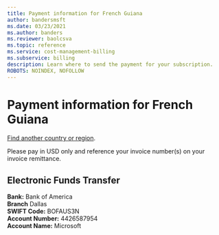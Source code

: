 ```yaml
---
title: Payment information for French Guiana
author: bandersmsft
ms.date: 03/23/2021
ms.author: banders
ms.reviewer: baolcsva
ms.topic: reference
ms.service: cost-management-billing
ms.subservice: billing
description: Learn where to send the payment for your subscription.
ROBOTS: NOINDEX, NOFOLLOW
---
```



# Payment information for French Guiana

[Find another country or region](../understand/pay-bill.md#wire-bank-details).

Please pay in USD only and reference your invoice number(s) on your invoice remittance.

## Electronic Funds Transfer

**Bank:** Bank of America  
**Branch** Dallas  
**SWIFT Code:** BOFAUS3N  
**Account Number:** 4426587954  
**Account Name:** Microsoft  